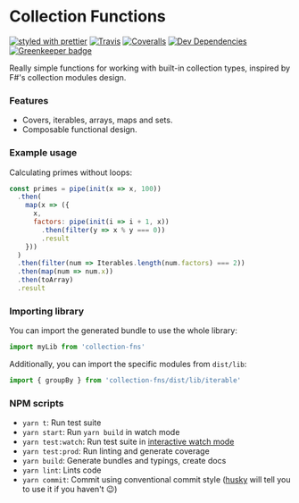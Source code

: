 # Collection Functions

[![styled with prettier](https://img.shields.io/badge/styled_with-prettier-ff69b4.svg)](https://github.com/prettier/prettier)
[![Travis](https://img.shields.io/travis/danielrbradley/collection-fns.svg)](https://travis-ci.org/danielrbradley/collection-fns)
[![Coveralls](https://img.shields.io/coveralls/danielrbradley/collection-fns.svg)](https://coveralls.io/github/danielrbradley/collection-fns)
[![Dev Dependencies](https://david-dm.org/danielrbradley/collection-fns/dev-status.svg)](https://david-dm.org/danielrbradley/collection-fns?type=dev) [![Greenkeeper badge](https://badges.greenkeeper.io/danielrbradley/collection-fns.svg)](https://greenkeeper.io/)

Really simple functions for working with built-in collection types, inspired by F#'s collection modules design.

### Features

- Covers, iterables, arrays, maps and sets.
- Composable functional design.

### Example usage

Calculating primes without loops:
```javascript
const primes = pipe(init(x => x, 100))
  .then(
    map(x => ({
      x,
      factors: pipe(init(i => i + 1, x))
        .then(filter(y => x % y === 0))
        .result
    }))
  )
  .then(filter(num => Iterables.length(num.factors) === 2))
  .then(map(num => num.x))
  .then(toArray)
  .result
```

### Importing library

You can import the generated bundle to use the whole library:

```javascript
import myLib from 'collection-fns'
```

Additionally, you can import the specific modules from `dist/lib`:

```javascript
import { groupBy } from 'collection-fns/dist/lib/iterable'
```

### NPM scripts

 - `yarn t`: Run test suite
 - `yarn start`: Run `yarn build` in watch mode
 - `yarn test:watch`: Run test suite in [interactive watch mode](http://facebook.github.io/jest/docs/cli.html#watch)
 - `yarn test:prod`: Run linting and generate coverage
 - `yarn build`: Generate bundles and typings, create docs
 - `yarn lint`: Lints code
 - `yarn commit`: Commit using conventional commit style ([husky](https://github.com/typicode/husky) will tell you to use it if you haven't :wink:)
